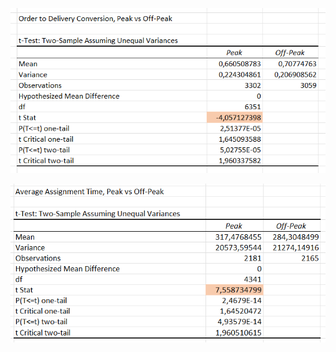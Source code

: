 ![Order to Delivery Conversion](https://github.com/Melifarro19/Valeria-Dzhukich-Portfolio/blob/main/Case%20Study%203/Graphs/Visual-1.png)

![Average Assignment Time](https://github.com/Melifarro19/Valeria-Dzhukich-Portfolio/blob/main/Case%20Study%203/Graphs/Visual-2.png)
